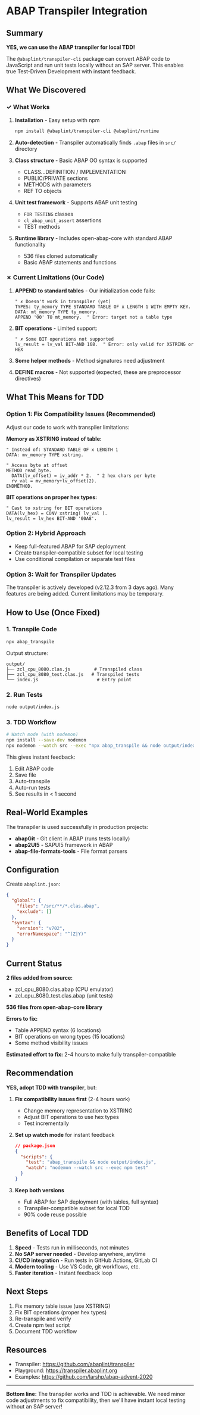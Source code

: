 # ABAP Transpiler Integration

## Summary

**YES, we can use the ABAP transpiler for local TDD!**

The `@abaplint/transpiler-cli` package can convert ABAP code to JavaScript and run unit tests locally without an SAP server. This enables true Test-Driven Development with instant feedback.

## What We Discovered

### ✓ What Works

1. **Installation** - Easy setup with npm
   ```bash
   npm install @abaplint/transpiler-cli @abaplint/runtime
   ```

2. **Auto-detection** - Transpiler automatically finds `.abap` files in `src/` directory

3. **Class structure** - Basic ABAP OO syntax is supported
   - CLASS...DEFINITION / IMPLEMENTATION
   - PUBLIC/PRIVATE sections
   - METHODS with parameters
   - REF TO objects

4. **Unit test framework** - Supports ABAP unit testing
   - `FOR TESTING` classes
   - `cl_abap_unit_assert` assertions
   - TEST methods

5. **Runtime library** - Includes open-abap-core with standard ABAP functionality
   - 536 files cloned automatically
   - Basic ABAP statements and functions

### ✗ Current Limitations (Our Code)

1. **APPEND to standard tables** - Our initialization code fails:
   ```abap
   " ✗ Doesn't work in transpiler (yet)
   TYPES: ty_memory TYPE STANDARD TABLE OF x LENGTH 1 WITH EMPTY KEY.
   DATA: mt_memory TYPE ty_memory.
   APPEND '00' TO mt_memory.  " Error: target not a table type
   ```

2. **BIT operations** - Limited support:
   ```abap
   " ✗ Some BIT operations not supported
   lv_result = lv_val BIT-AND 168.  " Error: only valid for XSTRING or HEX
   ```

3. **Some helper methods** - Method signatures need adjustment

4. **DEFINE macros** - Not supported (expected, these are preprocessor directives)

## What This Means for TDD

### Option 1: Fix Compatibility Issues (Recommended)

Adjust our code to work with transpiler limitations:

**Memory as XSTRING instead of table:**
```abap
" Instead of: STANDARD TABLE OF x LENGTH 1
DATA: mv_memory TYPE xstring.

" Access byte at offset
METHOD read_byte.
  DATA(lv_offset) = iv_addr * 2.  " 2 hex chars per byte
  rv_val = mv_memory+lv_offset(2).
ENDMETHOD.
```

**BIT operations on proper hex types:**
```abap
" Cast to xstring for BIT operations
DATA(lv_hex) = CONV xstring( lv_val ).
lv_result = lv_hex BIT-AND '00A8'.
```

### Option 2: Hybrid Approach

- Keep full-featured ABAP for SAP deployment
- Create transpiler-compatible subset for local testing
- Use conditional compilation or separate test files

### Option 3: Wait for Transpiler Updates

The transpiler is actively developed (v2.12.3 from 3 days ago). Many features are being added. Current limitations may be temporary.

## How to Use (Once Fixed)

### 1. Transpile Code

```bash
npx abap_transpile
```

Output structure:
```
output/
├── zcl_cpu_8080.clas.js         # Transpiled class
├── zcl_cpu_8080_test.clas.js   # Transpiled tests
└── index.js                      # Entry point
```

### 2. Run Tests

```bash
node output/index.js
```

### 3. TDD Workflow

```bash
# Watch mode (with nodemon)
npm install --save-dev nodemon
npx nodemon --watch src --exec "npx abap_transpile && node output/index.js"
```

This gives instant feedback:
1. Edit ABAP code
2. Save file
3. Auto-transpile
4. Auto-run tests
5. See results in < 1 second

## Real-World Examples

The transpiler is used successfully in production projects:

- **abapGit** - Git client in ABAP (runs tests locally)
- **abap2UI5** - SAPUI5 framework in ABAP
- **abap-file-formats-tools** - File format parsers

## Configuration

Create `abaplint.json`:
```json
{
  "global": {
    "files": "/src/**/*.clas.abap",
    "exclude": []
  },
  "syntax": {
    "version": "v702",
    "errorNamespace": "^(Z|Y)"
  }
}
```

## Current Status

**2 files added from source:**
- zcl_cpu_8080.clas.abap (CPU emulator)
- zcl_cpu_8080_test.clas.abap (unit tests)

**536 files from open-abap-core library**

**Errors to fix:**
- Table APPEND syntax (6 locations)
- BIT operations on wrong types (15 locations)
- Some method visibility issues

**Estimated effort to fix:** 2-4 hours to make fully transpiler-compatible

## Recommendation

**YES, adopt TDD with transpiler**, but:

1. **Fix compatibility issues first** (2-4 hours work)
   - Change memory representation to XSTRING
   - Adjust BIT operations to use hex types
   - Test incrementally

2. **Set up watch mode** for instant feedback
   ```json
   // package.json
   {
     "scripts": {
       "test": "abap_transpile && node output/index.js",
       "watch": "nodemon --watch src --exec npm test"
     }
   }
   ```

3. **Keep both versions**
   - Full ABAP for SAP deployment (with tables, full syntax)
   - Transpiler-compatible subset for local TDD
   - 90% code reuse possible

## Benefits of Local TDD

1. **Speed** - Tests run in milliseconds, not minutes
2. **No SAP server needed** - Develop anywhere, anytime
3. **CI/CD integration** - Run tests in GitHub Actions, GitLab CI
4. **Modern tooling** - Use VS Code, git workflows, etc.
5. **Faster iteration** - Instant feedback loop

## Next Steps

1. Fix memory table issue (use XSTRING)
2. Fix BIT operations (proper hex types)
3. Re-transpile and verify
4. Create npm test script
5. Document TDD workflow

## Resources

- Transpiler: https://github.com/abaplint/transpiler
- Playground: https://transpiler.abaplint.org
- Examples: https://github.com/larshp/abap-advent-2020

---

**Bottom line:** The transpiler works and TDD is achievable. We need minor code adjustments to fix compatibility, then we'll have instant local testing without an SAP server!
